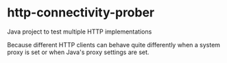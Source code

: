 # http-connectivity-prober
Java project to test multiple HTTP implementations

Because different HTTP clients can behave quite differently when a system proxy is set or when Java's proxy settings are set.
